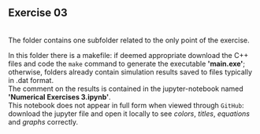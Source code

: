 ## Exercise 03

<br>
The folder contains one subfolder related to the only point of the exercise.<br>

In this folder there is a makefile: if deemed appropriate download the C++ files
and code the `make` command to generate the executable <strong>'main.exe'</strong>; otherwise,
folders already contain simulation results saved to files typically in .dat format.<br>
The comment on the results is contained in the jupyter-notebook named <strong>'Numerical Exercises 3.ipynb'</strong>.<br>
This notebook does not appear in full form when viewed through `GitHub`: download the jupyter file and
open it locally to see <em>colors</em>, <em>titles</em>, <em>equations</em> and <em>graphs</em> correctly.
